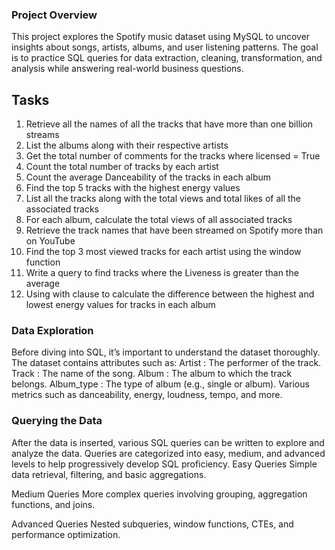 ### Project Overview

This project explores the Spotify music dataset using MySQL to uncover insights about songs, artists, albums, and user listening patterns.
The goal is to practice SQL queries for data extraction, cleaning, transformation, and analysis while answering real-world business questions.

## Tasks
1. Retrieve all the names  of all the tracks that have more than one billion streams
2. List the albums along with their respective artists
3. Get the total number of comments for the tracks where licensed = True
4. Count the total number of tracks by each artist
5. Count the average Danceability of the tracks in each album
6. Find the top 5 tracks with the highest energy values
7. List all the tracks along with the total views and total likes of all the associated tracks
8. For each album, calculate the total views of all associated tracks
9. Retrieve the track names that have been streamed on Spotify more than on YouTube
10. Find the top 3 most viewed tracks for each artist using the window function
11. Write a query to find tracks where the Liveness is greater than the average
12. Using with clause to calculate the difference between the highest and lowest energy values for tracks in each album

### Data Exploration
Before diving into SQL, it’s important to understand the dataset thoroughly. The dataset contains attributes such as:
Artist : The performer of the track.
Track : The name of the song.
Album : The album to which the track belongs.
Album_type : The type of album (e.g., single or album).
Various metrics such as danceability, energy, loudness, tempo, and more.

### Querying the Data
After the data is inserted, various SQL queries can be written to explore and analyze the data. Queries are categorized into easy, medium, and advanced levels to help progressively develop SQL proficiency.
Easy Queries
Simple data retrieval, filtering, and basic aggregations.

Medium Queries
More complex queries involving grouping, aggregation functions, and joins.

Advanced Queries
Nested subqueries, window functions, CTEs, and performance optimization.
